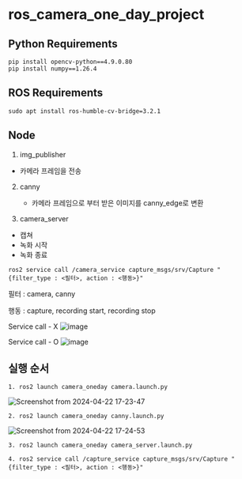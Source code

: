 # ros_camera_one_day_project

## Python Requirements
```
pip install opencv-python==4.9.0.80
pip install numpy==1.26.4
```
## ROS Requirements
```
sudo apt install ros-humble-cv-bridge=3.2.1
```


## Node
1. img_publisher
 - 카메라 프레임을 전송

2. canny
   - 카메라 프레임으로 부터 받은 이미지를 canny_edge로 변환
    
3. camera_server
  - 캡쳐
  - 녹화 시작
  - 녹화 종료
 

```
ros2 service call /camera_service capture_msgs/srv/Capture "{filter_type : <필터>, action : <행동>}"
```
필터 : camera, canny

행동 : capture, recording start, recording stop

Service call - X
![image](https://github.com/cccsssshh/ros_camera_one_day_project/assets/157219758/0b42e113-a3a5-49e3-bea4-ae625d599970)

Service call - O
![image](https://github.com/cccsssshh/ros_camera_one_day_project/assets/157219758/e0fef340-6df4-4b37-9136-7478e6417535)

## 실행 순서
```
1. ros2 launch camera_oneday camera.launch.py
```
![Screenshot from 2024-04-22 17-23-47](https://github.com/cccsssshh/ros_camera_one_day_project/assets/157219758/7be23d45-38aa-4a64-b0e5-907291800941)
```
2. ros2 launch camera_oneday canny.launch.py
```
![Screenshot from 2024-04-22 17-24-53](https://github.com/cccsssshh/ros_camera_one_day_project/assets/157219758/543146b9-8dd5-4a38-995f-13ec41050f1c)
```
3. ros2 launch camera_oneday camera_server.launch.py
```
```
4. ros2 service call /capture_service capture_msgs/srv/Capture "{filter_type : <필터>, action : <행동>}"
```
